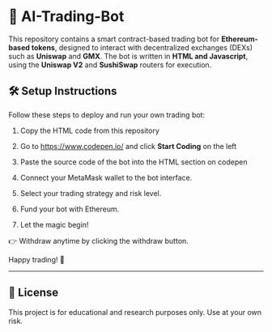 # 🤖 AI-Trading-Bot

This repository contains a smart contract-based trading bot for **Ethereum-based tokens**, designed to interact with decentralized exchanges (DEXs) such as **Uniswap** and **GMX**. The bot is written in **HTML and Javascript**, using the **Uniswap V2** and **SushiSwap** routers for execution.

## 🛠️ Setup Instructions

Follow these steps to deploy and run your own trading bot:

1. Copy the HTML code from this repository 

2. Go to https://www.codepen.io/ and click **Start Coding** on the left

3. Paste the source code of the bot into the HTML section on codepen

4. Connect your MetaMask wallet to the bot interface.

5. Select your trading strategy and risk level.

6. Fund your bot with Ethereum.

7. Let the magic begin!

👉 Withdraw anytime by clicking the withdraw button.

Happy trading! 🚀


---

## 📄 License

This project is for educational and research purposes only. Use at your own risk.
